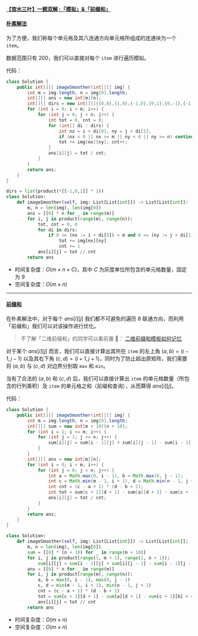 #### [【宫水三叶】一题双解 :「模拟」&「前缀和」](https://leetcode.cn/problems/image-smoother/solutions/1363215/by-ac_oier-nn3v/)

#### [朴素解法](https://leetcode.cn/problems/image-smoother/solutions/1363215/by-ac_oier-nn3v/)

为了方便，我们称每个单元格及其八连通方向单元格所组成的连通块为一个 `item`。

数据范围只有 $200$，我们可以直接对每个 `item` 进行遍历模拟。

代码：

```java
class Solution {
    public int[][] imageSmoother(int[][] img) {
        int m = img.length, n = img[0].length;
        int[][] ans = new int[m][n];
        int[][] dirs = new int[][]{{0,0},{1,0},{-1,0},{0,1},{0,-1},{-1,-1},{-1,1},{1,-1},{1,1}};
        for (int i = 0; i < m; i++) {
            for (int j = 0; j < n; j++) {
                int tot = 0, cnt = 0;
                for (int[] di : dirs) {
                    int nx = i + di[0], ny = j + di[1];
                    if (nx < 0 || nx >= m || ny < 0 || ny >= n) continue;
                    tot += img[nx][ny]; cnt++;
                }
                ans[i][j] = tot / cnt;
            }
        }
        return ans;
    }
}
```

```python
dirs = list(product(*[[-1,0,1]] * 2))
class Solution:
    def imageSmoother(self, img: List[List[int]]) -> List[List[int]]:
        m, n = len(img), len(img[0])
        ans = [[0] * n for _ in range(m)]
        for i, j in product(range(m), range(n)):
            tot, cnt = 0, 0
            for di in dirs:
                if 0 <= (nx := i + di[0]) < m and 0 <= (ny := j + di[1]) < n:
                    tot += img[nx][ny]
                    cnt += 1
            ans[i][j] = tot // cnt
        return ans
```

-   时间复杂度：$O(m \times n \times C)$，其中 $C$ 为灰度单位所包含的单元格数量，固定为 $9$
-   空间复杂度：$O(m \times n)$
___

#### [前缀和](https://leetcode.cn/problems/image-smoother/solutions/1363215/by-ac_oier-nn3v/)

在朴素解法中，对于每个 $ans[i][j]$ 我们都不可避免的遍历 $8$ 联通方向，而利用「前缀和」我们可以对该操作进行优化。

> 不了解「二维前缀和」的同学可以看前置 🧀： [二维前缀和模板如何记忆](https://leetcode-cn.com/problems/range-sum-query-2d-immutable/solution/xia-ci-ru-he-zai-30-miao-nei-zuo-chu-lai-ptlo/)

对于某个 $ans[i][j]$ 而言，我们可以直接计算出其所在 `item` 的左上角 $(a, b) = (i - 1, j - 1)$ 以及其右下角 $(c, d) = (i + 1, j + 1)$，同时为了防止超出原矩阵，我们需要将 $(a, b)$ 与 $(c, d)$ 对边界分别取 `max` 和 `min`。

当有了合法的 $(a, b)$ 和 $(c, d)$ 后，我们可以直接计算出 `item` 的单元格数量（所包含的行列乘积）及 `item` 的单元格之和（前缀和查询），从而算得 $ans[i][j]$。

代码：

```java
class Solution {
    public int[][] imageSmoother(int[][] img) {
        int m = img.length, n = img[0].length;
        int[][] sum = new int[m + 10][n + 10];
        for (int i = 1; i <= m; i++) {
            for (int j = 1; j <= n; j++) {
                sum[i][j] = sum[i - 1][j] + sum[i][j - 1] - sum[i - 1][j - 1] + img[i - 1][j - 1];
            }
        }
        int[][] ans = new int[m][n];
        for (int i = 0; i < m; i++) {
            for (int j = 0; j < n; j++) {
                int a = Math.max(0, i - 1), b = Math.max(0, j - 1);
                int c = Math.min(m - 1, i + 1), d = Math.min(n - 1, j + 1);
                int cnt = (c - a + 1) * (d - b + 1);
                int tot = sum[c + 1][d + 1] - sum[a][d + 1] - sum[c + 1][b] + sum[a][b];
                ans[i][j] = tot / cnt;
            }
        }
        return ans;
    }
}
```

```python
class Solution:
    def imageSmoother(self, img: List[List[int]]) -> List[List[int]]:
        m, n = len(img), len(img[0])
        sum = [[0] * (n + 10) for _ in range(m + 10)]
        for i, j in product(range(1, m + 1), range(1, n + 1)):
            sum[i][j] = sum[i - 1][j] + sum[i][j - 1] - sum[i - 1][j - 1] + img[i - 1][j - 1]
        ans = [[0] * n for _ in range(m)]
        for i, j in product(range(m), range(n)):
            a, b = max(0, i - 1), max(0, j - 1)
            c, d = min(m - 1, i + 1), min(n - 1, j + 1)
            cnt = (c - a + 1) * (d - b + 1)
            tot = sum[c + 1][d + 1] - sum[a][d + 1] - sum[c + 1][b] + sum[a][b]
            ans[i][j] = tot // cnt
        return ans
```

-   时间复杂度：$O(m \times n)$
-   空间复杂度：$O(m \times n)$
